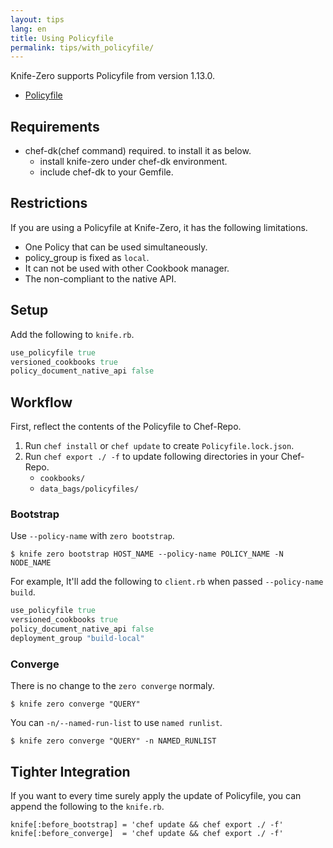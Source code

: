 ```yaml
---
layout: tips
lang: en
title: Using Policyfile
permalink: tips/with_policyfile/
---
```


Knife-Zero supports Policyfile from version 1.13.0.

- [Policyfile](https://docs.chef.io/config_rb_policyfile.html)

## Requirements

- chef-dk(chef command) required. to install it as below.
    - install knife-zero under chef-dk environment.
    - include chef-dk to your Gemfile.

## Restrictions

If you are using a Policyfile at Knife-Zero, it has the following limitations.

- One Policy that can be used simultaneously.
- policy_group is fixed as `local`.
- It can not be used with other Cookbook manager.
- The non-compliant to the native API.


## Setup

Add the following to `knife.rb`.

```ruby
use_policyfile true
versioned_cookbooks true
policy_document_native_api false
```

## Workflow

First, reflect the contents of the Policyfile to Chef-Repo.

1. Run `chef install` or `chef update` to create `Policyfile.lock.json`.
2. Run `chef export ./ -f` to update following directories in your Chef-Repo.
    - `cookbooks/`
    - `data_bags/policyfiles/`

### Bootstrap

Use `--policy-name` with `zero bootstrap`.

```
$ knife zero bootstrap HOST_NAME --policy-name POLICY_NAME -N NODE_NAME
```

For example, It'll add the following to `client.rb` when passed `--policy-name build`.

```ruby
use_policyfile true
versioned_cookbooks true
policy_document_native_api false
deployment_group "build-local"
```

### Converge

There is no change to the `zero converge` normaly.

```
$ knife zero converge "QUERY"
```

You can `-n/--named-run-list` to use `named runlist`.

```
$ knife zero converge "QUERY" -n NAMED_RUNLIST
```


## Tighter Integration

If you want to every time surely apply the update of Policyfile, you can append the following to the `knife.rb`.

```
knife[:before_bootstrap] = 'chef update && chef export ./ -f'
knife[:before_converge]  = 'chef update && chef export ./ -f'
```

